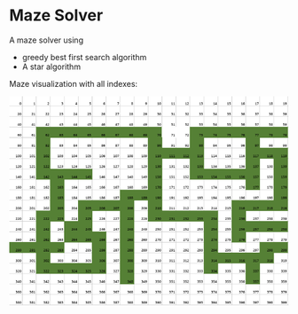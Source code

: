 # Maze Solver
A maze solver using 
*   greedy best first search algorithm
*   A star algorithm

Maze visualization with all indexes:

<img src="https://github.com/Mujtaba1399/GBFS-Astar-Maze-Solver/blob/main/maze.PNG">

